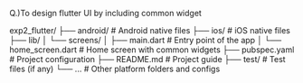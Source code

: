 Q.)To design flutter UI by including common widget



exp2_flutter/
├── android/                 # Android native files
├── ios/                     # iOS native files
├── lib/
│   └── screens/
│       ├── main.dart        # Entry point of the app
│       └── home_screen.dart # Home screen with common widgets
├── pubspec.yaml             # Project configuration
├── README.md                # Project guide
├── test/                    # Test files (if any)
└── ...                      # Other platform folders and configs




